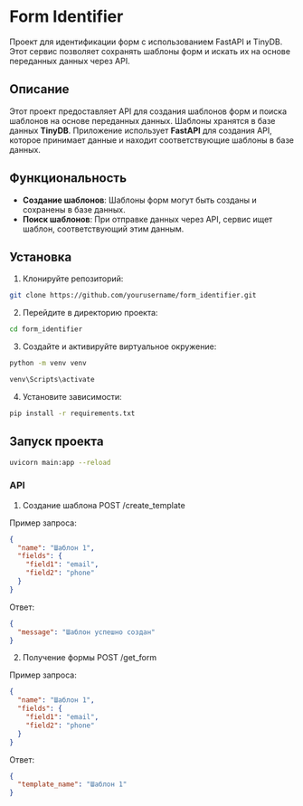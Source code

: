 # Form Identifier

Проект для идентификации форм с использованием FastAPI и TinyDB. Этот сервис позволяет сохранять шаблоны форм и искать их на основе переданных данных через API.

## Описание

Этот проект предоставляет API для создания шаблонов форм и поиска шаблонов на основе переданных данных. Шаблоны хранятся в базе данных **TinyDB**. Приложение использует **FastAPI** для создания API, которое принимает данные и находит соответствующие шаблоны в базе данных.

## Функциональность

- **Создание шаблонов**: Шаблоны форм могут быть созданы и сохранены в базе данных.
- **Поиск шаблонов**: При отправке данных через API, сервис ищет шаблон, соответствующий этим данным.

## Установка

1. Клонируйте репозиторий:

```bash
git clone https://github.com/yourusername/form_identifier.git
```
2. Перейдите в директорию проекта:

```bash
cd form_identifier
```
3. Создайте и активируйте виртуальное окружение:
```bash
python -m venv venv
```

```bash
venv\Scripts\activate
```

4. Установите зависимости:
```bash
pip install -r requirements.txt
```

## Запуск проекта

```bash
uvicorn main:app --reload
```


### API
1. Создание шаблона
POST /create_template

Пример запроса:

```json
{
  "name": "Шаблон 1",
  "fields": {
    "field1": "email",
    "field2": "phone"
  }
}
```
Ответ:

```json
{
  "message": "Шаблон успешно создан"
}
```

2. Получение формы
POST /get_form

Пример запроса:

```json
{
  "name": "Шаблон 1",
  "fields": {
    "field1": "email",
    "field2": "phone"
  }
}
```

Ответ:

```json
{
  "template_name": "Шаблон 1"
}
```
